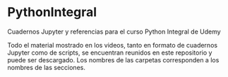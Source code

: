 # PythonIntegral
Cuadernos Jupyter y referencias para el curso Python Integral de Udemy

Todo el material mostrado en los videos, tanto en formato de cuadernos Jupyter como de scripts, se encuentran reunidos en este repositorio y puede ser descargado.
Los nombres de las carpetas corresponden a los nombres de las secciones.
